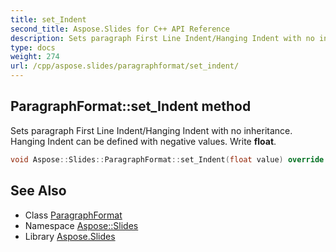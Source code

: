 ```yaml
---
title: set_Indent
second_title: Aspose.Slides for C++ API Reference
description: Sets paragraph First Line Indent/Hanging Indent with no inheritance. Hanging Indent can be defined with negative values. Write float.
type: docs
weight: 274
url: /cpp/aspose.slides/paragraphformat/set_indent/
---
```

## ParagraphFormat::set_Indent method


Sets paragraph First Line Indent/Hanging Indent with no inheritance. Hanging Indent can be defined with negative values. Write **float**.

```cpp
void Aspose::Slides::ParagraphFormat::set_Indent(float value) override
```

## See Also

* Class [ParagraphFormat](../)
* Namespace [Aspose::Slides](../../)
* Library [Aspose.Slides](../../../)
